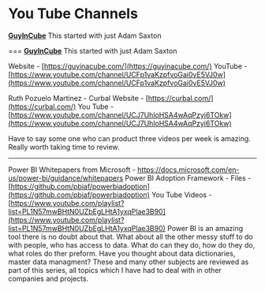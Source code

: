 # You Tube Channels
**[GuyInCube](https://guyinacube.com/)**
This started with just Adam Saxton

===
**[GuyInCube](https://guyinacube.com/)**
This started with just Adam Saxton

Website - [https://guyinacube.com/](https://guyinacube.com/)
YouTube - [https://www.youtube.com/channel/UCFp1vaKzpfvoGai0vE5VJ0w](https://www.youtube.com/channel/UCFp1vaKzpfvoGai0vE5VJ0w)

Ruth Pozuelo Martinez - Curbal
Website - [https://curbal.com/](https://curbal.com/)
You Tube - [https://www.youtube.com/channel/UCJ7UhloHSA4wAqPzyi6TOkw](https://www.youtube.com/channel/UCJ7UhloHSA4wAqPzyi6TOkw)

Have to say some one who can product three videos per week is amazing.  Really worth taking time to review.

---

Power BI Whitepapers from Microsoft - https://docs.microsoft.com/en-us/power-bi/guidance/whitepapers
Power BI Adoption Framework - 
Files -  [https://github.com/pbiaf/powerbiadoption](https://github.com/pbiaf/powerbiadoption)
You Tube Videos - [https://www.youtube.com/playlist?list=PL1N57mwBHtN0UZbEgLHtA1yxqPlae3B90](https://www.youtube.com/playlist?list=PL1N57mwBHtN0UZbEgLHtA1yxqPlae3B90)
Power BI is an amazing tool there is no  doubt about that.  What about all the other messy stuff to do with people, who has access to data.  What do can they do, how do they do, what roles do ther preform. Have you thought about data dictionaries, master data managment?  These and many other subjects are reviewed as part of this series, all topics which I have had to deal with in other companies and projects.